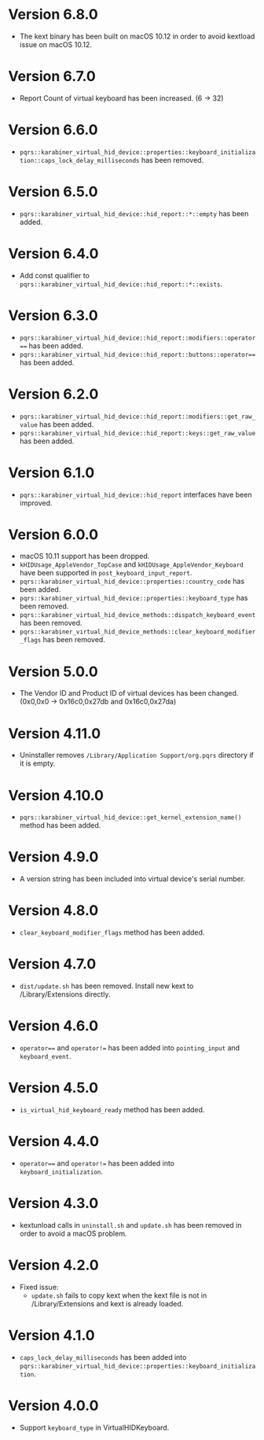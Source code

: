 # Version 6.8.0

* The kext binary has been built on macOS 10.12 in order to avoid kextload issue on macOS 10.12.


# Version 6.7.0

* Report Count of virtual keyboard has been increased. (6 -> 32)


# Version 6.6.0

* `pqrs::karabiner_virtual_hid_device::properties::keyboard_initialization::caps_lock_delay_milliseconds` has been removed.


# Version 6.5.0

* `pqrs::karabiner_virtual_hid_device::hid_report::*::empty` has been added.


# Version 6.4.0

* Add const qualifier to `pqrs::karabiner_virtual_hid_device::hid_report::*::exists`.


# Version 6.3.0

* `pqrs::karabiner_virtual_hid_device::hid_report::modifiers::operator==` has been added.
* `pqrs::karabiner_virtual_hid_device::hid_report::buttons::operator==` has been added.


# Version 6.2.0

* `pqrs::karabiner_virtual_hid_device::hid_report::modifiers::get_raw_value` has been added.
* `pqrs::karabiner_virtual_hid_device::hid_report::keys::get_raw_value` has been added.


# Version 6.1.0

* `pqrs::karabiner_virtual_hid_device::hid_report` interfaces have been improved.


# Version 6.0.0

* macOS 10.11 support has been dropped.
* `kHIDUsage_AppleVendor_TopCase` and `kHIDUsage_AppleVendor_Keyboard` have been supported in `post_keyboard_input_report`.
* `pqrs::karabiner_virtual_hid_device::properties::country_code` has been added.
* `pqrs::karabiner_virtual_hid_device::properties::keyboard_type` has been removed.
* `pqrs::karabiner_virtual_hid_device_methods::dispatch_keyboard_event` has been removed.
* `pqrs::karabiner_virtual_hid_device_methods::clear_keyboard_modifier_flags` has been removed.


# Version 5.0.0

* The Vendor ID and Product ID of virtual devices has been changed. (0x0,0x0 -> 0x16c0,0x27db and 0x16c0,0x27da)


# Version 4.11.0

* Uninstaller removes `/Library/Application Support/org.pqrs` directory if it is empty.


# Version 4.10.0

* `pqrs::karabiner_virtual_hid_device::get_kernel_extension_name()` method has been added.


# Version 4.9.0

* A version string has been included into virtual device's serial number.


# Version 4.8.0

* `clear_keyboard_modifier_flags` method has been added.


# Version 4.7.0

* `dist/update.sh` has been removed. Install new kext to /Library/Extensions directly.


# Version 4.6.0

* `operator==` and `operator!=` has been added into `pointing_input` and `keyboard_event`.


# Version 4.5.0

* `is_virtual_hid_keyboard_ready` method has been added.


# Version 4.4.0

* `operator==` and `operator!=` has been added into `keyboard_initialization`.


# Version 4.3.0

* kextunload calls in `uninstall.sh` and `update.sh` has been removed in order to avoid a macOS problem.


# Version 4.2.0

* Fixed issue:
    * `update.sh` fails to copy kext when the kext file is not in /Library/Extensions and kext is already loaded.


# Version 4.1.0

* `caps_lock_delay_milliseconds` has been added into `pqrs::karabiner_virtual_hid_device::properties::keyboard_initialization`.


# Version 4.0.0

* Support `keyboard_type` in VirtualHIDKeyboard.
